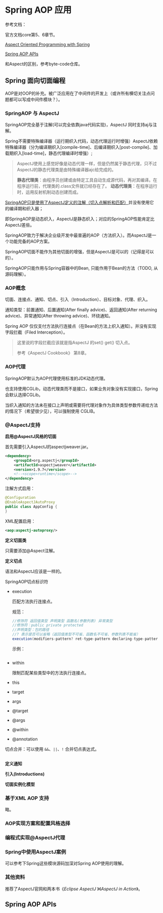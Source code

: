 # Spring AOP 应用

参考文档：

官方文档core第5、6章节。

[Aspect Oriented Programming with Spring](https://docs.spring.io/spring-framework/docs/current-SNAPSHOT/reference/html/core.html#aop)

[Spring AOP APIs](https://docs.spring.io/spring-framework/docs/current-SNAPSHOT/reference/html/core.html#aop-api)

和Aspect的区别，参考byte-code仓库。



## Spring 面向切面编程

AOP是对OOP的补充。被广泛应用在了中间件的开发上（或许所有横切关注点问题都可以写成中间件模块？）。

### SpringAOP 与 AspectJ

SpringAOP完全基于注解(可以完全依靠java代码实现)，AspectJ 同时支持aj与注解。

Spring不需要特殊编译器（运行期织入代码，动态代理运行时增强）AspectJ依赖特殊编译器（分为编译期织入[compile-time]、后编译期织入[post-compile]、加载期织入[load-time]，静态代理编译时增强）;

> AspectJ使用上感觉好像是动态代理一样，但是仍然属于静态代理，只不过AspectJ的静态代理类是由特殊编译器ajc给完成的。
>
> **静态代理类**：由程序员创建或由特定工具自动生成源代码，再对其编译。在程序运行前，代理类的.class文件就已经存在了。
> **动态代理类**：在程序运行时，运用反射机制动态创建而成。

<u>SpringAOP只是使用了AspectJ定义的注解（切入点解析和匹配）</u>并没有使用它的编译期和织入器；

即SpringAOP是动态织入，AspectJ是静态织入；对应的SpringAOP性能肯定比AspectJ差些。

SpringAOP致力于解决企业级开发中最普遍的AOP（方法织入）。而AspectJ是一个功能完备的AOP方案。

SpringAOP切面不能作为其他切面的增强，但是AspectJ是可以的（记得是可以的）。

SpringAOP只能作用与Spring容器中的Bean, 只能作用于Bean的方法（TODO, 从源码理解）。

### AOP概念

切面、连接点、通知、切点、引入（Introduction）、目标对象、代理、织入。

通知类型：前置通知、后置通知(After finally advice)、返回通知(After returning advice)、异常通知(After throwing advice)、环绕通知。

Spring AOP 仅仅支付方法执行连接点（在Bean的方法上织入通知）。并没有实现字段拦截（Filed Interception）。

> 这里说的字段拦截应该就是指AspectJ 的set() get() 切入点。
>
> 参考《AspectJ Cookbook》 第8章。

### AOP代理

SpringAOP默认为AOP代理使用标准的JDK动态代理。

也支持使用CGLib，动态代理类而不是接口，如果业务对象没有实现接口，Spring会默认选择CGLib。

当织入通知的方法未在接口上声明或需要将代理对象作为具体类型参数传递给方法的情况下（希望很少见），可以强制使用 CGLIB。

### @AspectJ支持

**启用@AspectJ风格的切面**

首先需要引入AspectJ的aspectjweaver.jar。

```xml
<dependency>
    <groupId>org.aspectj</groupId>
    <artifactId>aspectjweaver</artifactId>
    <version>1.9.7</version>
    <!--<scope>runtime</scope>-->
</dependency>
```

注解方式启用：

```java
@Configuration
@EnableAspectJAutoProxy
public class AppConfig {
}
```

XML配置启用：

```xml
<aop:aspectj-autoproxy/>
```

**定义切面类**

只需要添加@Aspect注解。

**定义切点**

语法和AspectJ应该是一样的。

SpringAOP切点标识符

+ execution 

  匹配方法执行连接点。

  规范：

  ```java
  //修饰符 返回值类型 声明类型 函数名(参数列表) 异常类型
  //修饰符：public private protected
  //声明类型：包的路径
  //? 表示是否可以省略（返回值类型不可省、函数名不可省、参数列表不能省）
  execution(modifiers-pattern? ret-type-pattern declaring-type-pattern?name-pattern(param-pattern) throws-pattern?)
  ```

  示例：

  ```java
  
  ```

+ within 

  限制匹配某些类型中的方法执行连接点。

+ this

  

+ target

+ args

+ @target

+ @args

+ @within

+ @annotation

切点合并：可以使用 `&&`、`||`、`!` 合并切点表达式。

```

```



**定义通知**

**引入(Introductions)**

**切面实例化模型**



### 基于XML AOP 支持

 略。

### AOP实现方案和配置风格选择



### 编程式实现@AspectJ代理



### Spring中使用AspectJ案例

可以参考下Spring这些模块源码加深对Spring AOP使用的理解。



### 其他资料

推荐了AspectJ官网和两本书《*Eclipse AspectJ* 》《*AspectJ in Action*》。



## Spring AOP APIs

